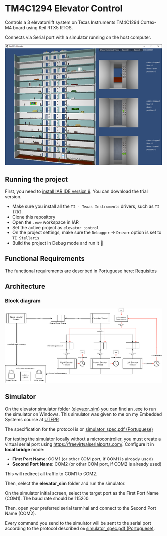 # TM4C1294 Elevator Control

Controls a 3 elevator/lift system on Texas Instruments TM4C1294 Cortex-M4 board using Keil RTX5 RTOS.

Connects via Serial port with a simulator running on the host computer.

![Elevator simulator screenshot](./docs/elevator_sim.png)

## Running the project

First, you need to [install IAR IDE version 9](https://www.iar.com/products/architectures/arm/iar-embedded-workbench-for-arm/).
You can download the trial version.

- Make sure you install all the `TI - Texas Instruments` drivers, such as `TI ICDI`.
- Clone this repository
- Open the `.eww` workspace in IAR
- Set the active project as `elevator_control`
- On the project settings, make sure the `Debugger` -> `Driver` option is set to `TI Stellaris`
- Build the project in Debug mode and run it 🚀

## Functional Requirements

The functional requirements are described in Portuguese here: [Requisitos](./requisitos)

## Architecture

### Block diagram

![Architecture block diagram](./arquitetura/architecture.png)

## Simulator

On the elevator simulator folder ([elevator_sim](./elevator_sim)) you can find an
.exe to run the simulator on Windows. This simulator was given to me on my Embedded
Systems course at [UTFPR](https://utfpr.edu.br/)

The specification for the protocol is on [simulator_spec.pdf (Portuguese)](./docs/simulator_spec.pdf)

For testing the simulator locally without a microcontroller, you must create a virtual
serial port using https://freevirtualserialports.com/. Configure it in **local bridge**
mode:

- **First Port Name**: COM1 (or other COM port, if COM1 is already used)
- **Second Port Name**: COM2 (or other COM port, if COM2 is already used)

This will redirect all traffic to COM1 to COM2.

Then, select the **elevator_sim** folder and run the simulator.

On the simulator initial screen, select the target port as the First Port Name (COM1).
The baud rate should be 115200.

Then, open your preferred serial terminal and connect to the Second Port Name (COM2).

Every command you send to the simulator will be sent to the serial port according to the
protocol described on [simulator_spec.pdf (Portuguese)](./docs/simulator_spec.pdf).
